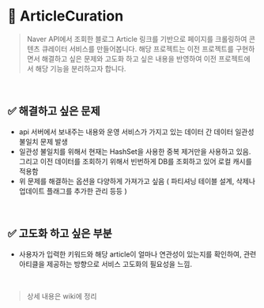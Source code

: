 # :star2: ArticleCuration

> Naver API에서 조회한 블로그 Article 링크를 기반으로 페이지를 크롤링하여 콘텐츠 큐레이터 서비스를 만들어봅니다.
> 해당 프로젝트는 이전 프로젝트를 구현하면서 해결하고 싶은 문제와 고도화 하고 싶은 내용을 반영하여 이전 프로젝트에서 해당 기능을 분리하고자 합니다.

<br/>


## :white_check_mark: 해결하고 싶은 문제
- api 서버에서 보내주는 내용와 운영 서비스가 가지고 있는 데이터 간 데이터 일관성 불일치 문제 발생
- 일관성 불일치를 위해서 현재는 HashSet을 사용한 중복 제거만을 사용하고 있음. 그리고 이전 데이터를 조회하기 위해서 빈번하게 DB를 조회하고 있어 로컬 캐시를 적용함
- 위 문제를 해결하는 옵션을 다양하게 가져가고 싶음 ( 파티셔닝 테이블 설계, 삭제나 업데이트 플래그를 추가한 관리 등등 )

<br/>

## :white_check_mark: 고도화 하고 싶은 부분
- 사용자가 입력한 키워드와 해당 article이 얼마나 연관성이 있는지를 확인하여, 관련 아티클을 제공하는 방향으로 서비스 고도화의 필요성을 느낌.

<br/>

> 상세 내용은 wiki에 정리

